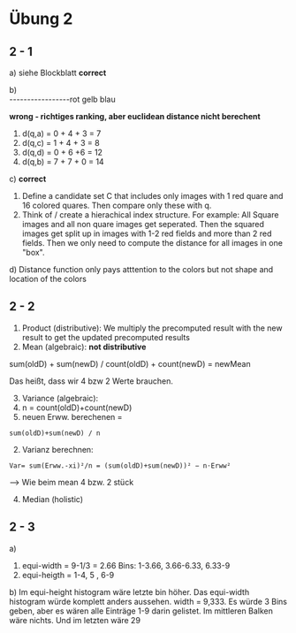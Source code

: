 # Übung 2

## 2 - 1
a) siehe Blockblatt **correct**

b)  
-----------------rot gelb blau

**wrong - richtiges ranking, aber euclidean distance nicht berechent**
1. d(q,a) =  0  + 4 + 3  = 7
2. d(q,c) =  1  + 4 + 3 = 8
3. d(q,d) =  0 +  6  +6 = 12
4. d(q,b) =  7  + 7 + 0  = 14

c)
**correct**
1. Define a candidate set C that includes only images with 1 red quare and 16 colored quares. Then compare only these with q.
2. Think of / create a hierachical index structure. For example: All Square images and all non quare images get seperated. Then the squared images get split up in images with 1-2 red fields and more than 2 red fields. Then we only need to compute the distance for all images in one "box".

d) Distance function only pays atttention to the colors but not shape and location of the colors

## 2 - 2
1. Product (distributive): We multiply the precomputed result with the new result to get the updated precomputed results
2. Mean (algebraic): **not distributive**

  sum(oldD) + sum(newD) / count(oldD) + count(newD) = newMean

  Das heißt, dass wir 4 bzw 2 Werte brauchen.

3. Variance (algebraic):
  0. n = count(oldD)+count(newD)
  1. neuen Erww. berechenen =

    sum(oldD)+sum(newD) / n

  2. Varianz berechnen:

    Var= sum(Erww.-xi)²/n = (sum(oldD)+sum(newD))² − n⋅Erww²

  --> Wie beim mean 4 bzw. 2 stück

4. Median (holistic)

## 2 - 3
a)
1. equi-width = 9-1/3 = 2.66
Bins: 1-3.66, 3.66-6.33, 6.33-9
2. equi-heigth = 1-4, 5 , 6-9

b)
Im equi-height histogram wäre letzte bin höher.
Das equi-width histogram würde komplett anders aussehen. width = 9,333. Es würde 3 Bins geben, aber es wären alle Einträge 1-9 darin gelistet. Im mittleren Balken wäre nichts. Und im letzten wäre 29
